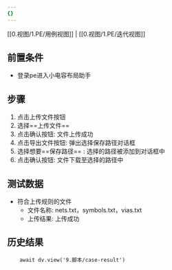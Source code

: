 ```yaml
---
{}
---
```


[[0.视图/1.PE/用例视图]] | [[0.视图/1.PE/迭代视图]]

## 前置条件

- 登录pe进入小电容布局助手

## 步骤

1. 点击上传文件按钮
2. 选择==上传文件== 
3. 点击确认按钮: 文件上传成功
4. 点击导出文件按钮: 弹出选择保存路径对话框
5. 选择想要==保存路径== : 选择的路径被添加到对话框中
6. 点击确认按钮: 文件下载至选择的路径中

## 测试数据

- 符合上传规则的文件
	- 文件名称: nets.txt，symbols.txt，vias.txt
	- 上传结果: 上传成功

## 历史结果

```dataviewjs
    await dv.view('9.脚本/case-result')
```

